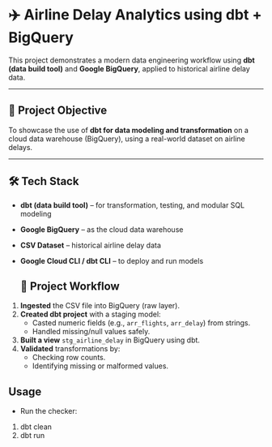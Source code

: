 # ✈️ Airline Delay Analytics using dbt + BigQuery

This project demonstrates a modern data engineering workflow using **dbt (data build tool)** and **Google BigQuery**, applied to historical airline delay data.

---

## 📌 Project Objective

To showcase the use of **dbt for data modeling and transformation** on a cloud data warehouse (BigQuery), using a real-world dataset on airline delays.

---

## 🛠️ Tech Stack

- **dbt (data build tool)** – for transformation, testing, and modular SQL modeling
- **Google BigQuery** – as the cloud data warehouse
- **CSV Dataset** – historical airline delay data
- **Google Cloud CLI / dbt CLI** – to deploy and run models

  ## 🚀 Project Workflow

1. **Ingested** the CSV file into BigQuery (raw layer).
2. **Created dbt project** with a staging model:
   - Casted numeric fields (e.g., `arr_flights`, `arr_delay`) from strings.
   - Handled missing/null values safely.
3. **Built a view** `stg_airline_delay` in BigQuery using dbt.
4. **Validated** transformations by:
   - Checking row counts.
   - Identifying missing or malformed values.
  
##  Usage

- Run the checker:
 1. dbt clean
 2. dbt run
